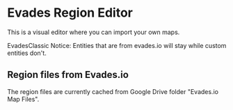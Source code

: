 # Evades Region Editor
This is a visual editor where you can import your own maps.

EvadesClassic Notice: Entities that are from evades.io will stay while custom entities don't.

## Region files from Evades.io
The region files are currently cached from Google Drive folder "Evades.io Map Files".
